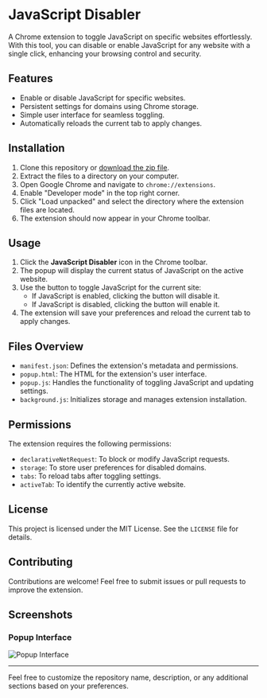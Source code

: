 # JavaScript Disabler

A Chrome extension to toggle JavaScript on specific websites effortlessly. With this tool, you can disable or enable JavaScript for any website with a single click, enhancing your browsing control and security.

## Features

- Enable or disable JavaScript for specific websites.
- Persistent settings for domains using Chrome storage.
- Simple user interface for seamless toggling.
- Automatically reloads the current tab to apply changes.

## Installation

1. Clone this repository or [download the zip file](https://github.com/your-username/javascript-disabler).
2. Extract the files to a directory on your computer.
3. Open Google Chrome and navigate to `chrome://extensions`.
4. Enable "Developer mode" in the top right corner.
5. Click "Load unpacked" and select the directory where the extension files are located.
6. The extension should now appear in your Chrome toolbar.

## Usage

1. Click the **JavaScript Disabler** icon in the Chrome toolbar.
2. The popup will display the current status of JavaScript on the active website.
3. Use the button to toggle JavaScript for the current site:
   - If JavaScript is enabled, clicking the button will disable it.
   - If JavaScript is disabled, clicking the button will enable it.
4. The extension will save your preferences and reload the current tab to apply changes.

## Files Overview

- `manifest.json`: Defines the extension's metadata and permissions.
- `popup.html`: The HTML for the extension's user interface.
- `popup.js`: Handles the functionality of toggling JavaScript and updating settings.
- `background.js`: Initializes storage and manages extension installation.

## Permissions

The extension requires the following permissions:

- `declarativeNetRequest`: To block or modify JavaScript requests.
- `storage`: To store user preferences for disabled domains.
- `tabs`: To reload tabs after toggling settings.
- `activeTab`: To identify the currently active website.

## License

This project is licensed under the MIT License. See the `LICENSE` file for details.

## Contributing

Contributions are welcome! Feel free to submit issues or pull requests to improve the extension.

## Screenshots

### Popup Interface
![Popup Interface](path/to/screenshot.png)

---

Feel free to customize the repository name, description, or any additional sections based on your preferences.
